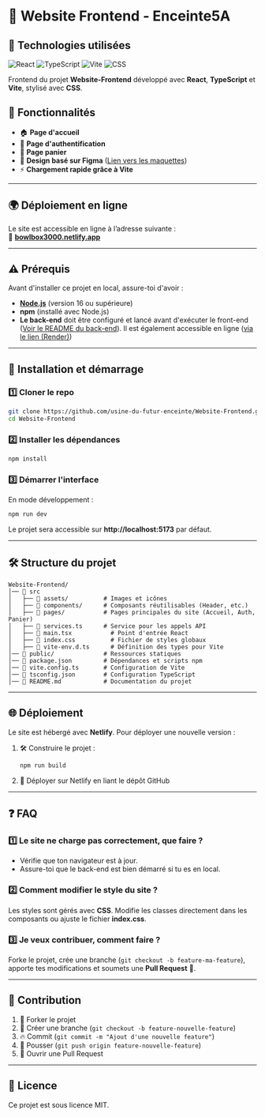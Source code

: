 # 🎵 Website Frontend - Enceinte5A

## 🔧 Technologies utilisées
![React](https://img.shields.io/badge/React-✓-blue)  ![TypeScript](https://img.shields.io/badge/TypeScript-✓-blue)  ![Vite](https://img.shields.io/badge/Vite-✓-purple)  ![CSS](https://img.shields.io/badge/CSS-✓-blue)

Frontend du projet **Website-Frontend** développé avec **React**, **TypeScript** et **Vite**, stylisé avec **CSS**.

## 📌 Fonctionnalités

- 🏠 **Page d'accueil**  
- 🔐 **Page d'authentification**  
- 🛒 **Page panier**  
- 🎨 **Design basé sur Figma** ([Lien vers les maquettes](https://www.figma.com/design/HYwmqC5VdPo9iANlFkNuUf/Enceinte-3D-WireFrames?node-id=1-2&t=rPqupnee6U6COu6p-1))  
- ⚡ **Chargement rapide grâce à Vite**  

---

## 🌍 Déploiement en ligne

Le site est accessible en ligne à l’adresse suivante :  
🔗 **[bowlbox3000.netlify.app](https://bowlbox3000.netlify.app/)**  

---

## ⚠️ Prérequis

Avant d'installer ce projet en local, assure-toi d'avoir :  

- **[Node.js](https://nodejs.org/)** (version 16 ou supérieure)  
- **npm** (installé avec Node.js)  
- **Le back-end** doit être configuré et lancé avant d'exécuter le front-end ([Voir le README du back-end](https://github.com/usine-du-futur-enceinte/Website-Backend)). Il est également accessible en ligne ([via le lien (Render)](https://back-end-website-bowlbox3000.onrender.com))

---

## 🚀 Installation et démarrage

### 1️⃣ Cloner le repo  
```sh
git clone https://github.com/usine-du-futur-enceinte/Website-Frontend.git
cd Website-Frontend
```

### 2️⃣ Installer les dépendances  
```sh
npm install
```

### 3️⃣ Démarrer l'interface  
En mode développement :  
```sh
npm run dev
```
Le projet sera accessible sur **http://localhost:5173** par défaut.

---

## 🛠️ Structure du projet

```
Website-Frontend/
│── 📂 src
│   ├── 📂 assets/          # Images et icônes
│   ├── 📂 components/      # Composants réutilisables (Header, etc.)
│   ├── 📂 pages/           # Pages principales du site (Accueil, Auth, Panier)
│   ├── 📄 services.ts      # Service pour les appels API
│   ├── 📄 main.tsx           # Point d'entrée React
│   ├── 📄 index.css          # Fichier de styles globaux
│   ├── 📄 vite-env.d.ts      # Définition des types pour Vite
│── 📂 public/              # Ressources statiques
│── 📄 package.json         # Dépendances et scripts npm
│── 📄 vite.config.ts       # Configuration de Vite
│── 📄 tsconfig.json        # Configuration TypeScript
│── 📄 README.md            # Documentation du projet
```

---

## 🌐 Déploiement

Le site est hébergé avec **Netlify**. Pour déployer une nouvelle version :  

1. 🛠️ Construire le projet :  
   ```sh
   npm run build
   ```
2. 🚀 Déployer sur Netlify en liant le dépôt GitHub

---

## ❓ FAQ

### 1️⃣ **Le site ne charge pas correctement, que faire ?**  
- Vérifie que ton navigateur est à jour.  
- Assure-toi que le back-end est bien démarré si tu es en local.  

### 2️⃣ **Comment modifier le style du site ?**  
Les styles sont gérés avec **CSS**. Modifie les classes directement dans les composants ou ajuste le fichier **index.css**.  

### 3️⃣ **Je veux contribuer, comment faire ?**  
Forke le projet, crée une branche (`git checkout -b feature-ma-feature`), apporte tes modifications et soumets une **Pull Request** 🚀.  

---

## 🤝 Contribution

1. 🍴 Forker le projet  
2. 🌱 Créer une branche (`git checkout -b feature-nouvelle-feature`)  
3. 🔥 Commit (`git commit -m "Ajout d'une nouvelle feature"`)  
4. 🚀 Pousser (`git push origin feature-nouvelle-feature`)  
5. 📩 Ouvrir une Pull Request  

---

## 📝 Licence

Ce projet est sous licence MIT. 

